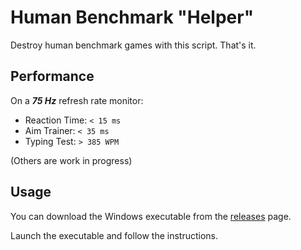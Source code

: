 # Human Benchmark "Helper"

Destroy human benchmark games with this script. That's it.

## Performance
On a ***75 Hz*** refresh rate monitor:
- Reaction Time: `< 15 ms`
- Aim Trainer: `< 35 ms`
- Typing Test: `> 385 WPM`

(Others are work in progress)

## Usage

You can download the Windows executable from the [releases](https://github.com/codynhanpham/human-benchmark/releases) page.

Launch the executable and follow the instructions.